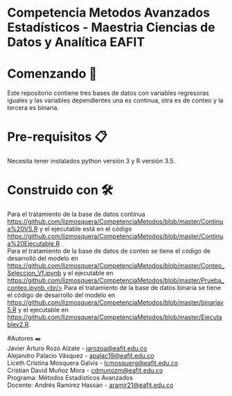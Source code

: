 # Competencia Metodos Avanzados Estadísticos - Maestria Ciencias de Datos y Analítica EAFIT
# Comenzando 🚀 <br/>
Este repositorio contiene tres bases de datos con variables regresoras iguales y las variables dependientes una es continua, otra es de conteo y la tercera es binaria.

# Pre-requisitos 📋 <br/>
Necesita tener instalados python versión 3 y R versión 3.5.

# Construido con 🛠️<br/>
Para el tratamiento de la base de datos contínua https://github.com/lizmosquera/CompetenciaMetodos/blob/master/Continua%20VS.R y el ejecutable está en el código https://github.com/lizmosquera/CompetenciaMetodos/blob/master/Continua%20Ejecutable.R .<br/>
Para el tratamiento de la base de datos de conteo se tiene el código de desarrolló del modelo en https://github.com/lizmosquera/CompetenciaMetodos/blob/master/Conteo_Seleccion_Vf.ipynb y el ejecutable en https://github.com/lizmosquera/CompetenciaMetodos/blob/master/Prueba_conteo.ipynb.<br/>
Para el tratamiento de la base de datos binaria se tiene el código de desarrollo del modelo en https://github.com/lizmosquera/CompetenciaMetodos/blob/master/binariav5.R y el ejecutable en https://github.com/lizmosquera/CompetenciaMetodos/blob/master/Ejecutablev2.R.


#Autores ✒️ <br/>
 Javier Arturo Rozo Alzate - jarozoa@eafit.edu.co<br/>
 Alejandro Palacio Vásquez - apalac19@eafit.edu.co <br/>
 Liceth Cristina Mosquera Galvis - lcmosquerg@eafit.edu.co <br/>
 Cristian David Muñoz Mora - cdmunozm@eafit.edu.co <br/>
 Programa: Métodos Estadísticos Avanzados<br/>
 Docente:  Andrés Ramirez Hassan - aramir21@eafit.edu.co<br/>
